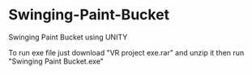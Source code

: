 # Swinging-Paint-Bucket
Swinging Paint Bucket using UNITY

To run exe file just download "VR project exe.rar" and unzip it 
then run "Swinging Paint Bucket.exe"
